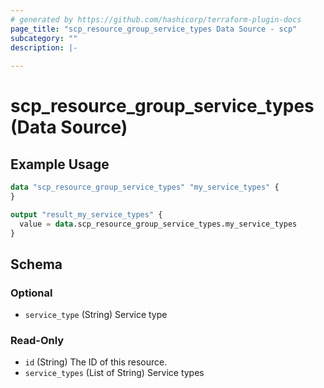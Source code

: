 ```yaml
---
# generated by https://github.com/hashicorp/terraform-plugin-docs
page_title: "scp_resource_group_service_types Data Source - scp"
subcategory: ""
description: |-
  
---
```


# scp_resource_group_service_types (Data Source)



## Example Usage

```terraform
data "scp_resource_group_service_types" "my_service_types" {
}

output "result_my_service_types" {
  value = data.scp_resource_group_service_types.my_service_types
}
```

<!-- schema generated by tfplugindocs -->
## Schema

### Optional

- `service_type` (String) Service type

### Read-Only

- `id` (String) The ID of this resource.
- `service_types` (List of String) Service types


